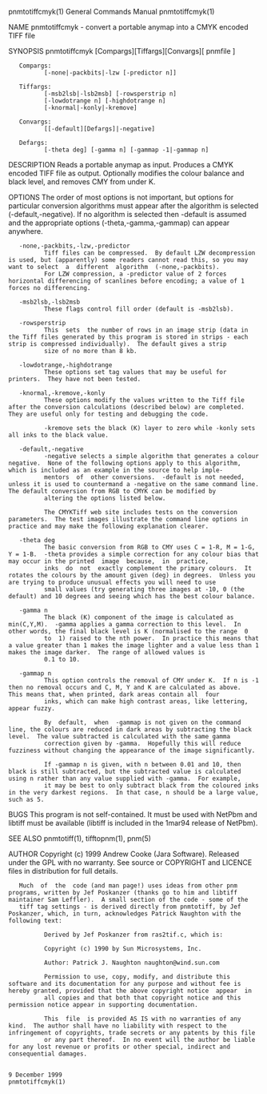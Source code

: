 pnmtotiffcmyk(1)                                                                         General Commands Manual                                                                         pnmtotiffcmyk(1)

NAME
       pnmtotiffcmyk - convert a portable anymap into a CMYK encoded TIFF file

SYNOPSIS
       pnmtotiffcmyk [Compargs][Tiffargs][Convargs][ pnmfile ]

       Compargs:
              [-none|-packbits|-lzw [-predictor n]]

       Tiffargs:
              [-msb2lsb|-lsb2msb] [-rowsperstrip n]
              [-lowdotrange n] [-highdotrange n]
              [-knormal|-konly|-kremove]

       Convargs:
              [[-default][Defargs]|-negative]

       Defargs:
              [-theta deg] [-gamma n] [-gammap -1|-gammap n]

DESCRIPTION
       Reads a portable anymap as input.  Produces a CMYK encoded TIFF file as output.  Optionally modifies the colour balance and black level, and removes CMY from under K.

OPTIONS
       The  order  of most options is not important, but options for particular conversion algorithms must appear after the algorithm is selected (-default,-negative).  If no algorithm is selected then
       -default is assumed and the appropriate options (-theta,-gamma,-gammap) can appear anywhere.

       -none,-packbits,-lzw,-predictor
              Tiff files can be compressed.  By default LZW decompression is used, but (apparently) some readers cannot read this, so you may want to select  a  different  algorithm  (-none,-packbits).
              For LZW compression, a -predictor value of 2 forces horizontal differencing of scanlines before encoding; a value of 1 forces no differencing.

       -msb2lsb,-lsb2msb
              These flags control fill order (default is -msb2lsb).

       -rowsperstrip
              This  sets  the number of rows in an image strip (data in the Tiff files generated by this program is stored in strips - each strip is compressed individually).  The default gives a strip
              size of no more than 8 kb.

       -lowdotrange,-highdotrange
              These options set tag values that may be useful for printers.  They have not been tested.

       -knormal,-kremove,-konly
              These options modify the values written to the Tiff file after the conversion calculations (described below) are completed.  They are useful only for testing and debugging the code.

              -kremove sets the black (K) layer to zero while -konly sets all inks to the black value.

       -default,-negative
              -negative selects a simple algorithm that generates a colour negative.  None of the following options apply to this algorithm, which is included as an example in the source to help imple‐
              mentors  of  other conversions.  -default is not needed, unless it is used to countermand a -negative on the same command line.  The default conversion from RGB to CMYK can be modified by
              altering the options listed below.

              The CMYKTiff web site includes tests on the conversion parameters.  The test images illustrate the command line options in practice and may make the following explanation clearer.

       -theta deg
              The basic conversion from RGB to CMY uses C = 1-R, M = 1-G, Y = 1-B.  -theta provides a simple correction for any colour bias that may occur in the printed  image  because,  in  practice,
              inks  do  not  exactly complement the primary colours.  It rotates the colours by the amount given (deg) in degrees.  Unless you are trying to produce unusual effects you will need to use
              small values (try generating three images at -10, 0 (the default) and 10 degrees and seeing which has the best colour balance.

       -gamma n
              The black (K) component of the image is calculated as min(C,Y,M).  -gamma applies a gamma correction to this level.  In other words, the final black level is K (normalised to the range  0
              to  1) raised to the nth power.  In practice this means that a value greater than 1 makes the image lighter and a value less than 1 makes the image darker.  The range of allowed values is
              0.1 to 10.

       -gammap n
              This option controls the removal of CMY under K.  If n is -1 then no removal occurs and C, M, Y and K are calculated as above.  This means that, when printed, dark areas contain all  four
              inks, which can make high contrast areas, like lettering, appear fuzzy.

              By  default,  when  -gammap is not given on the command line, the colours are reduced in dark areas by subtracting the black level.  The value subtracted is calculated with the same gamma
              correction given by -gamma.  Hopefully this will reduce fuzziness without changing the appearance of the image significantly.

              If -gammap n is given, with n between 0.01 and 10, then black is still subtracted, but the subtracted value is calculated using n rather than any value supplied with -gamma.  For example,
              it may be best to only subtract black from the coloured inks in the very darkest regions.  In that case, n should be a large value, such as 5.

BUGS
       This program is not self-contained.  It must be used with NetPbm and libtiff must be available (libtiff is included in the 1mar94 release of NetPbm).

SEE ALSO
       pnmtotiff(1), tifftopnm(1), pnm(5)

AUTHOR
       Copyright (c) 1999 Andrew Cooke (Jara Software).  Released under the GPL with no warranty.  See source or COPYRIGHT and LICENCE files in distribution for full details.

       Much  of  the  code (and man page!) uses ideas from other pnm programs, written by Jef Poskanzer (thanks go to him and libtiff maintainer Sam Leffler).  A small section of the code - some of the
       tiff tag settings - is derived directly from pnmtotiff, by Jef Poskanzer, which, in turn, acknowledges Patrick Naughton with the following text:

              Derived by Jef Poskanzer from ras2tif.c, which is:

              Copyright (c) 1990 by Sun Microsystems, Inc.

              Author: Patrick J. Naughton naughton@wind.sun.com

              Permission to use, copy, modify, and distribute this software and its documentation for any purpose and without fee is hereby granted, provided that the above copyright notice  appear  in
              all copies and that both that copyright notice and this permission notice appear in supporting documentation.

              This  file  is provided AS IS with no warranties of any kind.  The author shall have no liability with respect to the infringement of copyrights, trade secrets or any patents by this file
              or any part thereof.  In no event will the author be liable for any lost revenue or profits or other special, indirect and consequential damages.

                                                                                             9 December 1999                                                                             pnmtotiffcmyk(1)
